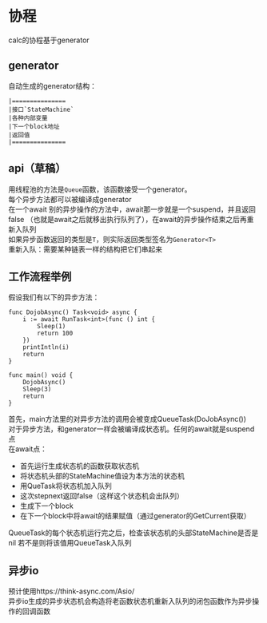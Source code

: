 # 协程
calc的协程基于generator  

## generator
自动生成的generator结构：  
```
|===============
|接口`StateMachine`
|各种内部变量      
|下一个block地址    
|返回值             
|===============

```

## api（草稿）
用线程池的方法是`Queue`函数，该函数接受一个generator。  
每个异步方法都可以被编译成generator  
在一个await 别的异步操作的方法中，await那一步就是一个suspend，并且返回false
（也就是await之后就移出执行队列了），在await的异步操作结束之后再重新入队列  
如果异步函数返回的类型是`T`，则实际返回类型签名为`Generator<T>`  
重新入队：需要某种链表一样的结构把它们串起来  

## 工作流程举例
假设我们有以下的异步方法：  
```calc
func DojobAsync() Task<void> async {
    i := await RunTask<int>(func () int {
        Sleep(1)
        return 100
    })
    printIntln(i)
    return
}

func main() void {
    DojobAsync()
    Sleep(3)
    return
}

```
首先，main方法里的对异步方法的调用会被变成QueueTask(DoJobAsync())  
对于异步方法，和generator一样会被编译成状态机。任何的await就是suspend点  
在await点：
- 首先运行生成状态机的函数获取状态机
- 将状态机头部的StateMachine值设为本方法的状态机
- 用QueTask将状态机加入队列
- 这次stepnext返回false（这样这个状态机会出队列）
- 生成下一个block
- 在下一个block中将await的结果赋值（通过generator的GetCurrent获取）

QueueTask的每个状态机运行完之后，检查该状态机的头部StateMachine是否是nil
若不是则将该值用QueueTask入队列  


## 异步io
预计使用https://think-async.com/Asio/  
异步io生成的异步状态机会构造将老函数状态机重新入队列的闭包函数作为异步操作的回调函数



